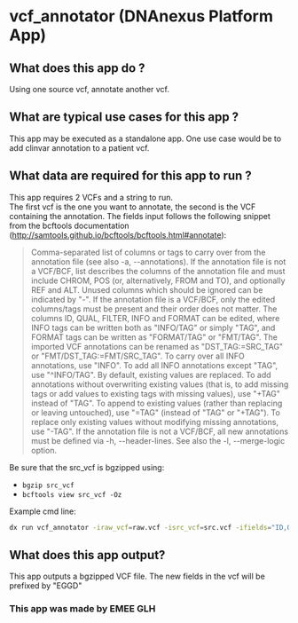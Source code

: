 <!-- dx-header -->
# vcf_annotator (DNAnexus Platform App)

## What does this app do ?

Using one source vcf, annotate another vcf.

## What are typical use cases for this app ?

This app may be executed as a standalone app. One use case would be to add clinvar annotation to a patient vcf.

## What data are required for this app to run ?

This app requires 2 VCFs and a string to run.  
The first vcf is the one you want to annotate, the second is the VCF containing the annotation. The fields input follows the following snippet from the bcftools documentation (http://samtools.github.io/bcftools/bcftools.html#annotate):

> Comma-separated list of columns or tags to carry over from the annotation file (see also -a, --annotations). If the annotation file is not a VCF/BCF, list describes the columns of the annotation file and must include CHROM, POS (or, alternatively, FROM and TO), and optionally REF and ALT. Unused columns which should be ignored can be indicated by "-". If the annotation file is a VCF/BCF, only the edited columns/tags must be present and their order does not matter. The columns ID, QUAL, FILTER, INFO and FORMAT can be edited, where INFO tags can be written both as "INFO/TAG" or simply "TAG", and FORMAT tags can be written as "FORMAT/TAG" or "FMT/TAG". The imported VCF annotations can be renamed as "DST_TAG:=SRC_TAG" or "FMT/DST_TAG:=FMT/SRC_TAG". To carry over all INFO annotations, use "INFO". To add all INFO annotations except "TAG", use "^INFO/TAG". By default, existing values are replaced. To add annotations without overwriting existing values (that is, to add missing tags or add values to existing tags with missing values), use "+TAG" instead of "TAG". To append to existing values (rather than replacing or leaving untouched), use "=TAG" (instead of "TAG" or "+TAG"). To replace only existing values without modifying missing annotations, use "-TAG". If the annotation file is not a VCF/BCF, all new annotations must be defined via -h, --header-lines. See also the -l, --merge-logic option.

Be sure that the src_vcf is bgzipped using:

- `bgzip src_vcf`
- `bcftools view src_vcf -Oz`

Example cmd line:

``` bash
dx run vcf_annotator -iraw_vcf=raw.vcf -isrc_vcf=src.vcf -ifields="ID,QUAL,+TAG" -o annotated.vcf.gz
```

## What does this app output?

This app outputs a bgzipped VCF file. The new fields in the vcf will be prefixed by "EGGD"

### This app was made by EMEE GLH

